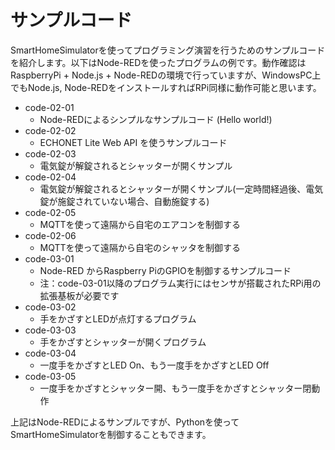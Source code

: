 # サンプルコード

SmartHomeSimulatorを使ってプログラミング演習を行うためのサンプルコードを紹介します。以下はNode-REDを使ったプログラムの例です。動作確認はRaspberryPi + Node.js + Node-REDの環境で行っていますが、WindowsPC上でもNode.js, Node-REDをインストールすればRPi同様に動作可能と思います。

- code-02-01
  - Node-REDによるシンプルなサンプルコード (Hello world!)
- code-02-02
  - ECHONET Lite Web API を使うサンプルコード
- code-02-03
  - 電気錠が解錠されるとシャッターが開くサンプル
- code-02-04
  - 電気錠が解錠されるとシャッターが開くサンプル(一定時間経過後、電気錠が施錠されていない場合、自動施錠する)
- code-02-05
  - MQTTを使って遠隔から自宅のエアコンを制御する
- code-02-06
  - MQTTを使って遠隔から自宅のシャッタを制御する
- code-03-01
  - Node-RED からRaspberry PiのGPIOを制御するサンプルコード
  - 注：code-03-01以降のプログラム実行にはセンサが搭載されたRPi用の拡張基板が必要です
- code-03-02
  - 手をかざすとLEDが点灯するプログラム
- code-03-03
  - 手をかざすとシャッターが開くプログラム
- code-03-04
  - 一度手をかざすとLED On、もう一度手をかざすとLED Off
- code-03-05
  - 一度手をかざすとシャッター開、もう一度手をかざすとシャッター閉動作

上記はNode-REDによるサンプルですが、Pythonを使ってSmartHomeSimulatorを制御することもできます。
